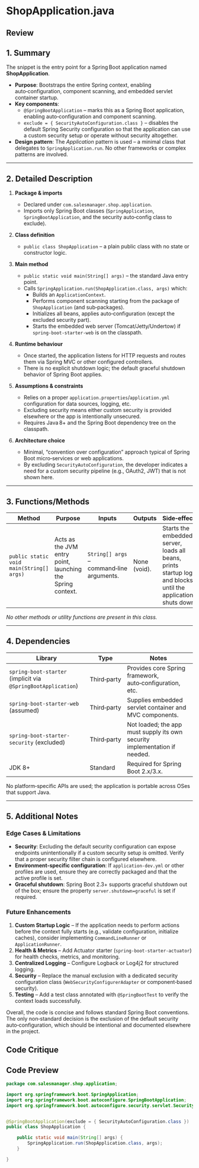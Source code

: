 # ShopApplication.java

## Review

## 1. Summary  
The snippet is the entry point for a Spring Boot application named **ShopApplication**.  
- **Purpose**: Bootstraps the entire Spring context, enabling auto‑configuration, component scanning, and embedded servlet container startup.  
- **Key components**:  
  - `@SpringBootApplication` – marks this as a Spring Boot application, enabling auto‑configuration and component scanning.  
  - `exclude = { SecurityAutoConfiguration.class }` – disables the default Spring Security configuration so that the application can use a custom security setup or operate without security altogether.  
- **Design pattern**: The *Application* pattern is used – a minimal class that delegates to `SpringApplication.run`. No other frameworks or complex patterns are involved.

---

## 2. Detailed Description  
1. **Package & imports**  
   - Declared under `com.salesmanager.shop.application`.  
   - Imports only Spring Boot classes (`SpringApplication`, `SpringBootApplication`, and the security auto‑config class to exclude).

2. **Class definition**  
   - `public class ShopApplication` – a plain public class with no state or constructor logic.

3. **Main method**  
   - `public static void main(String[] args)` – the standard Java entry point.  
   - Calls `SpringApplication.run(ShopApplication.class, args)` which:
     - Builds an `ApplicationContext`.
     - Performs component scanning starting from the package of `ShopApplication` (and sub‑packages).
     - Initializes all beans, applies auto‑configuration (except the excluded security part).
     - Starts the embedded web server (Tomcat/Jetty/Undertow) if `spring-boot-starter-web` is on the classpath.

4. **Runtime behaviour**  
   - Once started, the application listens for HTTP requests and routes them via Spring MVC or other configured controllers.  
   - There is no explicit shutdown logic; the default graceful shutdown behavior of Spring Boot applies.

5. **Assumptions & constraints**  
   - Relies on a proper `application.properties`/`application.yml` configuration for data sources, logging, etc.  
   - Excluding security means either custom security is provided elsewhere or the app is intentionally unsecured.  
   - Requires Java 8+ and the Spring Boot dependency tree on the classpath.

6. **Architecture choice**  
   - Minimal, “convention over configuration” approach typical of Spring Boot micro‑services or web applications.  
   - By excluding `SecurityAutoConfiguration`, the developer indicates a need for a custom security pipeline (e.g., OAuth2, JWT) that is not shown here.

---

## 3. Functions/Methods  
| Method | Purpose | Inputs | Outputs | Side‑effects |
|--------|---------|--------|---------|--------------|
| `public static void main(String[] args)` | Acts as the JVM entry point, launching the Spring context. | `String[] args` – command‑line arguments. | None (void). | Starts the embedded server, loads all beans, prints startup logs, and blocks until the application shuts down. |

*No other methods or utility functions are present in this class.*

---

## 4. Dependencies  
| Library | Type | Notes |
|---------|------|-------|
| `spring-boot-starter` (implicit via `@SpringBootApplication`) | Third‑party | Provides core Spring framework, auto‑configuration, etc. |
| `spring-boot-starter-web` (assumed) | Third‑party | Supplies embedded servlet container and MVC components. |
| `spring-boot-starter-security` (excluded) | Third‑party | Not loaded; the app must supply its own security implementation if needed. |
| JDK 8+ | Standard | Required for Spring Boot 2.x/3.x. |

No platform‑specific APIs are used; the application is portable across OSes that support Java.

---

## 5. Additional Notes  
### Edge Cases & Limitations  
- **Security**: Excluding the default security configuration can expose endpoints unintentionally if a custom security setup is omitted. Verify that a proper security filter chain is configured elsewhere.  
- **Environment‑specific configuration**: If `application-dev.yml` or other profiles are used, ensure they are correctly packaged and that the active profile is set.  
- **Graceful shutdown**: Spring Boot 2.3+ supports graceful shutdown out of the box; ensure the property `server.shutdown=graceful` is set if required.

### Future Enhancements  
1. **Custom Startup Logic** – If the application needs to perform actions before the context fully starts (e.g., validate configuration, initialize caches), consider implementing `CommandLineRunner` or `ApplicationRunner`.  
2. **Health & Metrics** – Add Actuator starter (`spring-boot-starter-actuator`) for health checks, metrics, and monitoring.  
3. **Centralized Logging** – Configure Logback or Log4j2 for structured logging.  
4. **Security** – Replace the manual exclusion with a dedicated security configuration class (`WebSecurityConfigurerAdapter` or component‑based security).  
5. **Testing** – Add a test class annotated with `@SpringBootTest` to verify the context loads successfully.  

Overall, the code is concise and follows standard Spring Boot conventions. The only non‑standard decision is the exclusion of the default security auto‑configuration, which should be intentional and documented elsewhere in the project.

## Code Critique



## Code Preview

```java
package com.salesmanager.shop.application;

import org.springframework.boot.SpringApplication;
import org.springframework.boot.autoconfigure.SpringBootApplication;
import org.springframework.boot.autoconfigure.security.servlet.SecurityAutoConfiguration;


@SpringBootApplication(exclude = { SecurityAutoConfiguration.class })
public class ShopApplication {

    public static void main(String[] args) {
        SpringApplication.run(ShopApplication.class, args);
    }

}



```
